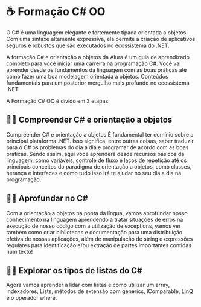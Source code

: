 # ☕ Formação C# OO

O C# é uma linguagem elegante e fortemente tipada orientada a objetos. Com uma sintaxe altamente expressiva, ela permite a criação de aplicativos seguros e robustos que são executados no ecossistema do .NET.

A formação C# e orientação a objetos da Alura é um guia de aprendizado completo para você iniciar uma carreira na programação C#. Você vai aprender desde os fundamentos da linguagem com as boas práticas até como fazer uma boa modelagem orientada a objetos. Conteúdos fundamentais para um posterior mergulho mais profundo no ecossistema .NET.

A Formação C# OO é dívido em 3 etapas: 

## 👨‍💻 Compreender C# e orientação a objetos

Compreender C# e orientação a objetos
É fundamental ter domínio sobre a principal plataforma .NET. Isso significa, entre outras coisas, saber traduzir para o C# os problemas do dia a dia e programar de acordo com as boas práticas. Sendo assim, aqui você aprenderá desde recursos básicos da linguagem, como variáveis, controle de fluxo e laços de repetição até os principais conceitos do paradigma de orientação a objetos, como classes, herança e interfaces e como tudo isso irá te ajudar no seu dia a dia na programação.

## 👨‍💻 Aprofundar no C#

Com a orientação a objetos na ponta da língua, vamos aprofundar nosso conhecimento na linguagem aprendendo a tratar situações de erros na execução de nosso código com a utilização de exceptions, vamos ver também como criar bibliotecas e documentação para uma distribuição efetiva de nossas aplicações, além de manipulação de string e expressões regulares para identificação e/ou extração de partes importantes contidas num texto!

## 👨‍💻 Explorar os tipos de listas do C#

Agora vamos aprender a lidar com listas e como utilizar um array, indexadores, Lists, métodos de extensão com generics, IComparable, LinQ e o operador where.